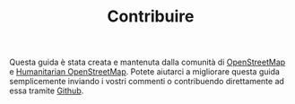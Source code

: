 ﻿---
layout: contribute
permalink: /it/contribute/
lang: it
title: Contribuire
contributetitle: "Aiutaci a migliorare le guide!"
startwith: "Pronto per iniziare?"
startA: "Invia feedback"
startB: "Crea una traduzione"
startC: "Migliora la Lingua"
startD: "Forka e migliora il sito"
nosearch: true
---
Questa guida è stata creata e mantenuta dalla comunità di 
[OpenStreetMap](http://www.openstreetmap.org/) e 
[Humanitarian OpenStreetMap](http://hotosm.org/). 
Potete aiutarci a migliorare questa guida semplicemente inviando i vostri commenti 
o contribuendo direttamente ad essa tramite
[Github](http://github.com/hotosm/learnosm).

